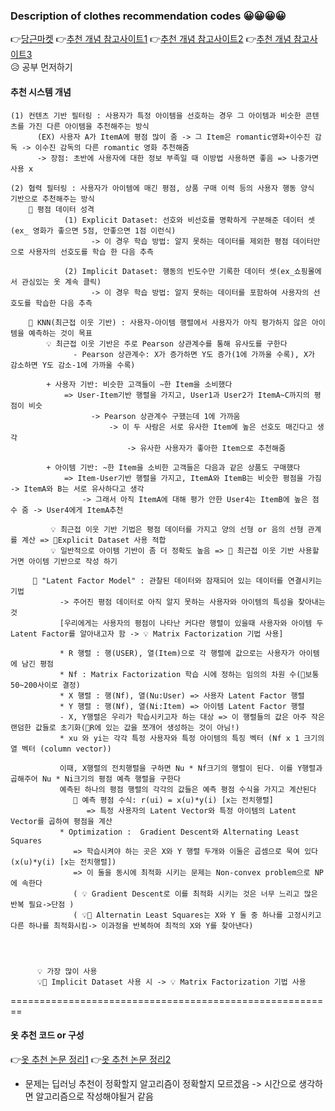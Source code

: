 ### Description of clothes recommendation codes 😀😀😀😀
👉[당근마켓](https://medium.com/daangn/%EB%94%A5%EB%9F%AC%EB%8B%9D-%EA%B0%9C%EC%9D%B8%ED%99%94-%EC%B6%94%EC%B2%9C-1eda682c2e8c)
👉[추천 개념 참고사이트1](https://lsjsj92.tistory.com/564?category=853217)
👉[추천 개념 참고사이트2](https://yeomko.tistory.com/6)
👉[추천 개념 참고사이트3](https://dnddnjs.github.io/recomm/2019/08/15/recommendation_system_basics/)
<br>😥 공부 먼저하기
#### 추천 시스템 개념
 
    (1) 컨텐츠 기반 필터링 : 사용자가 특정 아이템을 선호하는 경우 그 아이템과 비슷한 콘텐츠를 가진 다른 아이템을 추천해주는 방식
          (EX) 사용자 A가 ItemA에 평점 많이 줌 -> 그 Item은 romantic영화+이수진 감독 -> 이수진 감독의 다른 romantic 영화 추천해줌
          -> 장점: 초반에 사용자에 대한 정보 부족일 때 이방법 사용하면 좋음 => 나중가면 사용 x 
          
    (2) 협력 필터링 : 사용자가 아이템에 매긴 평점, 상품 구매 이력 등의 사용자 행동 양식 기반으로 추천해주는 방식
        🎈 평점 데이터 성격
                (1) Explicit Dataset: 선호와 비선호를 명확하게 구분해준 데이터 셋(ex_ 영화가 좋으면 5점, 안좋으면 1점 이런식)
                      -> 이 경우 학습 방법: 알지 못하는 데이터를 제외한 평점 데이터만으로 사용자의 선호도를 학습 한 다음 추측
                      
                (2) Implicit Dataset: 행동의 빈도수만 기록한 데이터 셋(ex_쇼핑몰에서 관심있는 옷 계속 클릭)
                      -> 이 경우 학습 방법: 알지 못하는 데이터를 포함하여 사용자의 선호도를 학습한 다음 추측
                      
        🎈 KNN(최근접 이웃 기반) : 사용자-아이템 행렬에서 사용자가 아직 평가하지 않은 아이템을 예측하는 것이 목표    
            💡 최근접 이웃 기반은 주로 Pearson 상관계수를 통해 유사도를 구한다
                  - Pearson 상관계수: X가 증가하면 Y도 증가(1에 가까울 수록), X가 감소하면 Y도 감소-1에 가까울 수록)
                  
            + 사용자 기반: 비슷한 고객들이 ~한 Item을 소비했다
                => User-Item기반 행렬을 가지고, User1과 User2가 ItemA~C까지의 평점이 비슷
                      -> Pearson 상관계수 구했는데 1에 가까움
                          -> 이 두 사람은 서로 유사한 Item에 높은 선호도 매긴다고 생각
                              -> 유사한 사용자가 좋아한 Item으로 추천해줌
                
            + 아이템 기반: ~한 Item을 소비한 고객들은 다음과 같은 상품도 구매했다
                => Item-User기반 행렬을 가지고, ItemA와 ItemB는 비슷한 평점을 가짐 -> ItemA와 B는 서로 유사하다고 생각
                    -> 그래서 아직 ItemA에 대해 평가 안한 User4는 ItemB에 높은 점수 줌 -> User4에게 ItemA추천
             
             💡 최근접 이웃 기반 기법은 평점 데이터를 가지고 양의 선형 or 음의 선형 관계를 계산 => 📃Explicit Dataset 사용 적합
             💡 일반적으로 아이템 기반이 좀 더 정확도 높음 => 📃 최근접 이웃 기반 사용할거면 아이템 기반으로 작성 하기
                
         🎈 "Latent Factor Model" : 관찰된 데이터와 잠재되어 있는 데이터를 연결시키는 기법
               -> 주어진 평점 데이터로 아직 알지 못하는 사용자와 아이템의 특성을 찾아내는 것
               [우리에게는 사용자의 평점이 나타난 커다란 행렬이 있을때 사용자와 아이템 두 Latent Factor를 알아내고자 함 -> 💡 Matrix Factorization 기법 사용]
               
               * R 행렬 : 행(USER), 열(Item)으로 각 행렬에 값으로는 사용자가 아이템에 남긴 평점
               * Nf : Matrix Factorization 학습 시에 정하는 임의의 차원 수(📃보통 50~200사이로 결정)
               * X 행렬 : 행(Nf), 열(Nu:User) => 사용자 Latent Factor 행렬  
               * Y 행렬 : 행(Nf), 열(Ni:Item) => 아이템 Latent Factor 행렬
               - X, Y행렬은 우리가 학습시키고자 하는 대상 => 이 행렬들의 값은 아주 작은 랜덤한 값들로 초기화(🚥R에 있는 값을 쪼개어 생성하는 것이 아님!)
               * xu 와 yi는 각각 특정 사용자와 특정 아이템의 특징 벡터 (Nf x 1 크기의 열 벡터 (column vector))
               
               이때, X행렬의 전치행렬을 구하면 Nu * Nf크기의 행렬이 된다. 이를 Y행렬과 곱해주어 Nu * Ni크기의 평점 예측 행렬을 구한다
               예측된 하나의 평점 행렬의 각각의 값들은 예측 평점 수식을 가지고 계산된다
                  🚩 예측 평점 수식: r(ui) = x(u)*y(i) [x는 전치행렬]
                     => 특정 사용자의 Latent Vector와 특정 아이템의 Latent Vector를 곱하여 평점을 계산
               * Optimization :  Gradient Descent와 Alternating Least Squares 
                  => 학습시켜야 하는 곳은 X와 Y 행렬 두개와 이둘은 곱셈으로 묵여 있다(x(u)*y(i) [x는 전치행렬])
                  => 이 둘을 동시에 최적화 시키는 문제는 Non-convex problem으로 NP에 속한다
                  ( 💡 Gradient Descent로 이를 최적화 시키는 것은 너무 느리고 많은 반복 필요->단점 )
                  ( 💡📃 Alternatin Least Squares는 X와 Y 둘 중 하나를 고정시키고 다른 하나를 최적화시킴-> 이과정을 반복하여 최적의 X와 Y를 찾아낸다)
    
                 
               
          
          💡 가장 많이 사용
          💡📃 Implicit Dataset 사용 시 -> 💡 Matrix Factorization 기법 사용
        
========================================================

#### 옷 추천 코드 or 구성
👉[옷 추천 논문 정리1](https://github.com/chullhwan-song/Reading-Paper/issues/56)
👉[옷 추천 논문 정리2](https://github.com/mgibbs1259/Final-Project-Group8)
* 문제는 딥러닝 추천이 정확할지 알고리즘이 정확할지 모르겠음 -> 시간으로 생각하면 알고리즘으로 작성해야될거 같음
